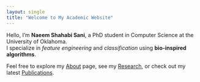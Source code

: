 ```yaml
---
layout: single
title: "Welcome to My Academic Website"
---
```


Hello, I’m **Naeem Shahabi Sani**, a PhD student in Computer Science at the University of Oklahoma.  
I specialize in *feature engineering* and *classification* using **bio-inspired algorithms**.

Feel free to explore my [About](/about/) page, see my [Research](/research/), or check out my latest [Publications](/publications/). 
